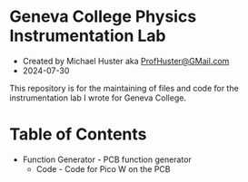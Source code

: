 # Geneva College Physics Instrumentation Lab
- Created by Michael Huster aka ProfHuster@GMail.com
- 2024-07-30

This repository is for the maintaining of files and code for the 
instrumentation lab I wrote for Geneva College.

# Table of Contents
- Function Generator - PCB function generator
  - Code - Code for Pico W on the PCB
  
